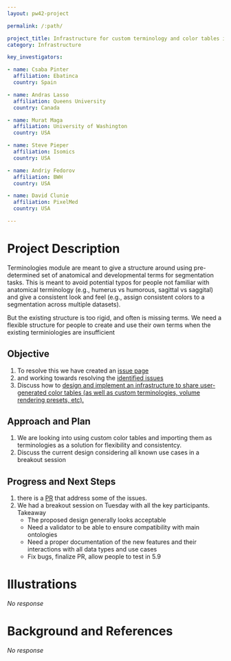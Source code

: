 ```yaml
---
layout: pw42-project

permalink: /:path/

project_title: Infrastructure for custom terminology and color tables in Slicer
category: Infrastructure

key_investigators:

- name: Csaba Pinter
  affiliation: Ebatinca
  country: Spain

- name: Andras Lasso
  affiliation: Queens University
  country: Canada

- name: Murat Maga
  affiliation: University of Washington
  country: USA

- name: Steve Pieper
  affiliation: Isomics
  country: USA

- name: Andriy Fedorov
  affiliation: BWH
  country: USA

- name: David Clunie
  affiliation: PixelMed
  country: USA

---
```


# Project Description

<!-- Add a short paragraph describing the project. -->


Terminologies module are meant to give a structure around using pre-determined set of anatomical and developmental terms for segmentation tasks. This is meant to avoid potential typos for people not familiar with anatomical terminology (e.g., humerus vs humorous, sagittal vs saggital) and give a consistent look and feel (e.g., assign consistent colors to a segmentation across multiple datasets). 

But the existing structure is too rigid, and often is missing terms. We need a flexible structure for people to create and use their own terms when the existing terminiologies are insufficient



## Objective

<!-- Describe here WHAT you would like to achieve (what you will have as end result). -->


1. To resolve this we have created an [issue page](https://github.com/Slicer/Slicer/issues/6975)
2. and working towards resolving the [identified issues](https://github.com/Slicer/Slicer/pull/8112)
3. Discuss how to [design and implement an infrastructure to share user-generated color tables (as well as custom terminologies, volume rendering presets, etc).](https://github.com/Slicer/Slicer/issues/6975#issuecomment-2581121209) 

## Approach and Plan

<!-- Describe here HOW you would like to achieve the objectives stated above. -->


1. We are looking into using custom color tables and importing them as terminologies as a solution for flexibility and consistentcy.
2. Discuss the current design considering all known use cases in a breakout session



## Progress and Next Steps

<!-- Update this section as you make progress, describing of what you have ACTUALLY DONE.
     If there are specific steps that you could not complete then you can describe them here, too. -->


1. there is a [PR](https://github.com/Slicer/Slicer/pull/8112) that address some of the issues.
2. We had a breakout session on Tuesday with all the key participants. Takeaway
    * The proposed design generally looks acceptable
    * Need a validator to be able to ensure compatibility with main ontologies
    * Need a proper documentation of the new features and their interactions with all data types and use cases
    * Fix bugs, finalize PR, allow people to test in 5.9


# Illustrations

<!-- Add pictures and links to videos that demonstrate what has been accomplished. -->


_No response_



# Background and References

<!-- If you developed any software, include link to the source code repository.
     If possible, also add links to sample data, and to any relevant publications. -->


_No response_

